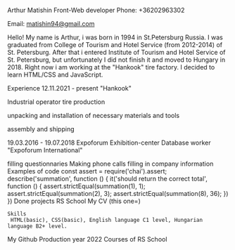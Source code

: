 Arthur Matishin
Front-Web developer
Phone: +36202963302

Email: matishin94@gmail.com

Hello! My name is Arthur, i was born in 1994 in St.Petersburg Russia. I was graduated from College of Tourism and Hotel Service (from 2012-2014) of St. Petersburg. After that i entered Institute of Tourism and Hotel Service of St. Petersburg, but unfortunately I did not finish it and moved to Hungary in 2018. Right now i am working at the "Hankook" tire factory. I decided to learn HTML/CSS and JavaScript.

Experience
12.11.2021 - present "Hankook"

Industrial operator
tire production

unpacking and installation of necessary materials and tools

assembly and shipping

  19.03.2016 - 19.07.2018
  Expoforum Exhibition-center
Database worker
"Expoforum International"

filling questionnaries
Making phone calls
filling in company information
Examples of code
  const assert = require('chai').assert;
    describe('summation', function () {
    it('should return the correct total', function () {
    assert.strictEqual(summation(1), 1);
    assert.strictEqual(summation(2), 3);
    assert.strictEqual(summation(8), 36);
    })
    })
Done projects
    RS School
    My CV (this one=)

    Skills
     HTML(basic), CSS(basic), English language C1 level, Hungarian language B2+ level.
My Github Production year 2022 Courses of RS School
